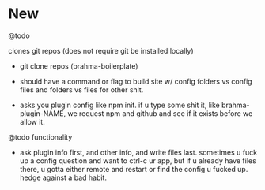 # New

@todo

clones git repos (does not require git be installed locally)

- git clone repos (brahma-boilerplate)
- should have a command or flag to build site w/ config folders vs config files and
folders vs files for other shit.

- asks you plugin config like npm init. if u type some shit it, like brahma-plugin-NAME, we request npm and github and see if it exists before we allow it.

@todo functionality
- ask plugin info first, and other info, and write files last. sometimes u fuck up a config question and want to ctrl-c ur app, but if u already have files there, u gotta either remote and restart or find the config u fucked up. hedge against a bad habit.

